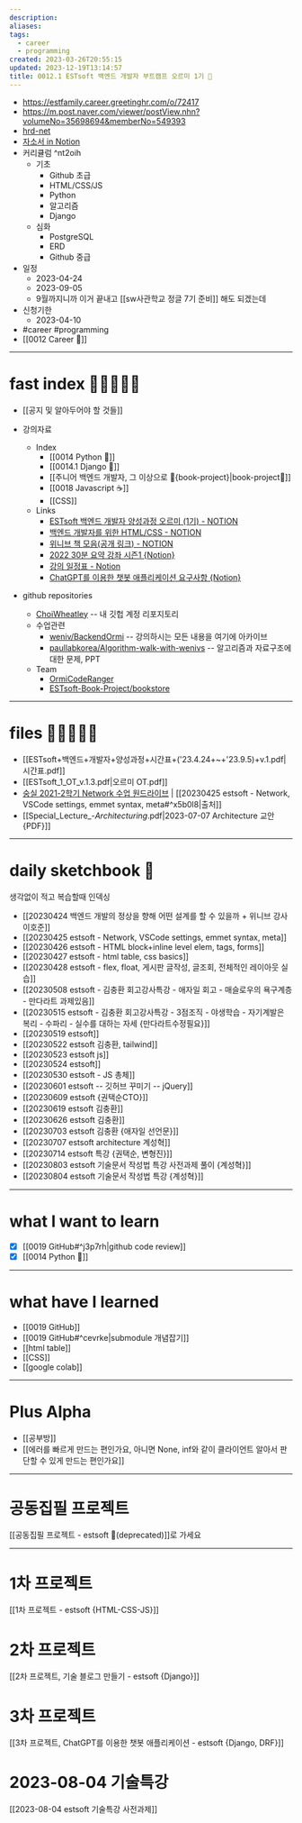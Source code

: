 ```yaml
---
description:
aliases: 
tags:
  - career
  - programming
created: 2023-03-26T20:55:15
updated: 2023-12-19T13:14:57
title: 0012.1 ESTsoft 백엔드 개발자 부트캠프 오르미 1기 🙊
---
```

- <https://estfamily.career.greetinghr.com/o/72417>
- <https://m.post.naver.com/viewer/postView.nhn?volumeNo=35698694&memberNo=549393>
- [hrd-net](https://www.hrd.go.kr/hrdp/co/pcobo/PCOBO0100P.do?tracseId=AIG20230000412662&tracseTme=1&crseTracseSe=C0061&trainstCstmrId=500035988371#)
- [자소서 in Notion](https://choiwheatley.notion.site/ESTsoft-1-150380ae639947a49738f5e4ec58ed8b)
- 커리큘럼 ^nt2oih
	- 기초
		- Github 초급
		- HTML/CSS/JS
		- Python
		- 알고리즘
		- Django
	- 심화
		- PostgreSQL
		- ERD
		- Github 중급
- 일정
	- 2023-04-24
	- 2023-09-05
	- 9월까지니까 이거 끝내고 [[sw사관학교 정글 7기 준비]] 해도 되겠는데
- 신청기한
	- 2023-04-10
- #career #programming 
- [[0012 Career 💼]] 

---

# fast index 🔗🔗🔗🔗🔗

- [[공지 및 알아두어야 할 것들]] 

- 강의자료
	- Index
		- [[0014 Python 🐍]]
		- [[0014.1 Django 🎈]]
		- [[주니어 백엔드 개발자, 그 이상으로 🚀{book-project}|book-project🚀]]
		- [[0018 Javascript ☕️]]
		- [[CSS]]
	- Links
		- [ESTsoft 백엔드 개발자 양성과정 오르미 (1기) - NOTION](https://paullabworkspace.notion.site/ESTsoft-1-30a9d734abb446b4a3cacbf0689bde85)
		- [백엔드 개발자를 위한 HTML/CSS - NOTION](https://paullabworkspace.notion.site/HTML-CSS-e59ccad043e84513860c9bf42a7cd49f)
		- [위니브 책 모음(공개 링크) - NOTION](https://paullabworkspace.notion.site/389d35efbd9d442a9618837f79f33413)
		- [2022 30분 요약 강좌 시즌1 {Notion}](https://www.notion.so/2022-30-1-4bc6b655c6054b2db3ad175789ead72b)
		- [강의 일정표 - Notion](https://paullabworkspace.notion.site/d4252404e1114fa588f6f2f2a258f1e4)
		- [ChatGPT를 이용한 챗봇 애플리케이션 요구사항 {Notion}](https://paullabworkspace.notion.site/ChatGPT-1bc750970cef40519e42a9d74404b5cb)

- github repositories
	- [ChoiWheatley](https://github.com/ChoiWheatley?tab=repositories&type=source) -- 내 깃헙 계정 리포지토리 
	- 수업관련
		- [weniv/BackendOrmi](https://github.com/weniv/BackendOrmi/tree/main) -- 강의하시는 모든 내용을 여기에 아카이브
		- [paullabkorea/Algorithm-walk-with-wenivs](https://github.com/paullabkorea/Algorithm-walk-with-wenivs) -- 알고리즘과 자료구조에 대한 문제, PPT
	- Team
		- [OrmiCodeRanger](https://github.com/orgs/OrmiCodeRanger/repositories?type=source)
		- [ESTsoft-Book-Project/bookstore](https://github.com/ESTsoft-Book-Project/bookstore)

---

# files 💾💾💾💾💾

- [[ESTsoft+백엔드+개발자+양성과정+시간표+('23.4.24+~+'23.9.5)+v.1.pdf|시간표.pdf]] 
- [[ESTsoft_1_OT_v.1.3.pdf|오르미 OT.pdf]] 
- [숭실 2021-2학기 Network 수업 원드라이브](https://1drv.ms/f/s!AgE-lhMulmhxg5RBWrSyNkKMQvgsnw?e=8fpSKZ) | [[20230425 estsoft - Network, VSCode settings, emmet syntax, meta#^x5b0l8|출처]]
- [[Special_Lecture_-_Architecturing_.pdf|2023-07-07 Architecture 교안 {PDF}]]

---

# daily sketchbook 🧾

생각없이 적고 복습할때 인덱싱
- [[20230424 백엔드 개발의 정상을 향해 어떤 설계를 할 수 있을까 + 위니브 강사 이호준]]
- [[20230425 estsoft - Network, VSCode settings, emmet syntax, meta]]
- [[20230426 estsoft - HTML block+inline level elem, tags, forms]]
- [[20230427 estsoft - html table, css basics]]
- [[20230428 estsoft - flex, float, 게시판 글작성, 글조회, 전체적인 레이아웃 실습]]
- [[20230508 estsoft - 김충환 회고강사특강 - 애자일 회고 - 매슬로우의 욕구계층 - 만다라트 과제있음]]
- [[20230515 estsoft - 김충환 회고강사특강 - 3점조직 - 야생학습 - 자기계발은 복리 - 수파리 - 실수를 대하는 자세 {만다라트수정필요}]]
- [[20230519 estsoft]]
- [[20230522 estsoft 김충환, tailwind]]
- [[20230523 estsoft js]]
- [[20230524 estsoft]]
- [[20230530 estsoft - JS 총체]]
- [[20230601 estsoft -- 깃허브 꾸미기 -- jQuery]]
- [[20230609 estsoft {권택순CTO}]]
- [[20230619 estsoft 김충환]]
- [[20230626 estsoft 김충환]]
- [[20230703 estsoft 김충환 {애자일 선언문}]]
- [[20230707 estsoft architecture 계성혁]]
- [[20230714 estsoft 특강 {권택순, 변형진}]]
- [[20230803 estsoft 기술문서 작성법 특강 사전과제 풀이 {계성혁}]]
- [[20230804 estsoft 기술문서 작성법 특강 {계성혁}]]
---

# what I want to learn

- [x] [[0019 GitHub#^j3p7rh|github code review]]
- [x] [[0014 Python 🐍]]

---

# what have I learned

- [[0019 GitHub]]
- [[0019 GitHub#^cevrke|submodule 개념잡기]]
- [[html table]]
- [[CSS]]
- [[google colab]]

---

# Plus Alpha

- [[공부방]]
- [[에러를 빠르게 만드는 편인가요, 아니면 None, inf와 같이 클라이언트 알아서 판단할 수 있게 만드는 편인가요]]

---

# 공동집필 프로젝트

[[공동집필 프로젝트 - estsoft 📕(deprecated)]]로 가세요

---

# 1차 프로젝트

[[1차 프로젝트 - estsoft {HTML-CSS-JS}]]

# 2차 프로젝트

[[2차 프로젝트, 기술 블로그 만들기 - estsoft {Django}]]

# 3차 프로젝트

[[3차 프로젝트, ChatGPT를 이용한 챗봇 애플리케이션 - estsoft {Django, DRF}]]

# 2023-08-04 기술특강

[[2023-08-04 estsoft 기술특강 사전과제]]
